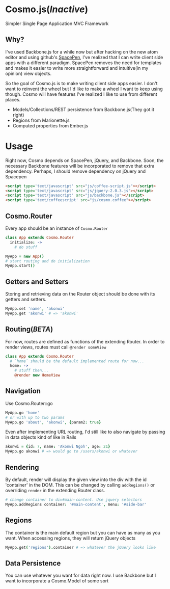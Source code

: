 Cosmo.js(_Inactive_)
======

Simpler Single Page Application MVC Framework

## Why?
I've used Backbone.js for a while now but after hacking on the new atom editor and using github's [SpacePen](http://github.com/atom/space-pen), I've realized that I can write client side apps with a different paradigm. SpacePen removes the need for templates and makes it easier to write more straightforward and intuitive(in my opinion) view objects.

So the goal of Cosmo.js is to make writing client side apps easier. I don't want to reinvent the wheel but I'd like to make a wheel I want to keep using though. Cosmo will have features I've realized I like to use from different places.

  * Models/Collections/REST persistence from Backbone.js(They got it right)
  * Regions from Marionette.js
  * Computed properties from Ember.js

Usage
=====

Right now, Cosmo depends on SpacePen, jQuery, and Backbone. Soon, the necessary Backbone features will be incorporated to remove that extra dependency. Perhaps, I should remove dependency on jQuery and Spacepen

``` html
<script type='text/javascript' src="js/coffee-script.js"></script>
<script type='text/javascript' src="js/jquery-2.0.3.js"></script>
<script type='text/javascript' src="js/backbone.js"></script>
<script type='text/coffeescript' src="js/cosmo.coffee"></script>

```

## Cosmo.Router
Every app should be an instance of `Cosmo.Router`

``` coffeescript
class App extends Cosmo.Router
  initialize: ->
    # do stuff

MyApp = new App()
# start routing and do initialization
MyApp.start()
```

## Getters and Setters
Storing and retrieving data on the Router object should be done with its getters and setters.

``` coffeescript
MyApp.set 'name', 'akonwi'
MyApp.get 'akonwi' # => 'akonwi'
```

## Routing(_BETA_)
For now, routes are defined as functions of the extending Router. In order to render views, routes must call `@render someView`

``` coffeescript
class App extends Cosmo.Router
  # `home` should be the default implemented route for now...
  home: ->
    # stuff then...
    @render new HomeView
```

## Navigation
Use Cosmo.Router::go

``` coffeescript
MyApp.go 'home'
# or with up to two params
MyApp.go 'about', 'akonwi', {param2: true}
```

Even after implementing URL routing, I'd still like to also navigate by passing in data objects kind of like in Rails

``` coffeescript
akonwi = {id: 7, name: 'Akonwi Ngoh', age: 21}
MyApp.go akonwi # => would go to /users/akonwi or whatever
```

## Rendering
By default, render will display the given view into the div with the id 'container' in the DOM. This can be changed by calling `addRegions()` or overriding `render` in the extending Router class.

``` coffeescript
# change container to div#main-content. Use jquery selectors
MyApp.addRegions container: '#main-content', menu: '#side-bar'
```

## Regions
The container is the main default region but you can have as many as you want. When accessing regions, they will return jQuery objects

``` coffeescript
MyApp.get('regions').container # => whatever the jQuery looks like
```

## Data Persistence
You can use whatever you want for data right now. I use Backbone but I want to incorporate a Cosmo.Model of some sort
